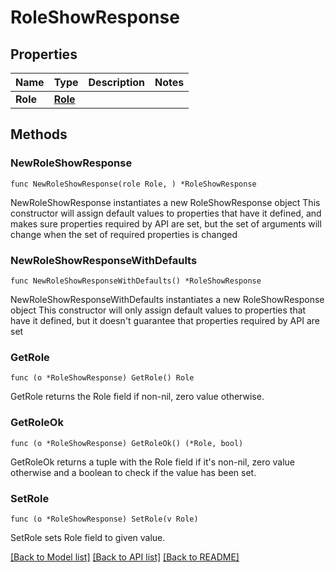 # RoleShowResponse

## Properties

Name | Type | Description | Notes
------------ | ------------- | ------------- | -------------
**Role** | [**Role**](Role.md) |  | 

## Methods

### NewRoleShowResponse

`func NewRoleShowResponse(role Role, ) *RoleShowResponse`

NewRoleShowResponse instantiates a new RoleShowResponse object
This constructor will assign default values to properties that have it defined,
and makes sure properties required by API are set, but the set of arguments
will change when the set of required properties is changed

### NewRoleShowResponseWithDefaults

`func NewRoleShowResponseWithDefaults() *RoleShowResponse`

NewRoleShowResponseWithDefaults instantiates a new RoleShowResponse object
This constructor will only assign default values to properties that have it defined,
but it doesn't guarantee that properties required by API are set

### GetRole

`func (o *RoleShowResponse) GetRole() Role`

GetRole returns the Role field if non-nil, zero value otherwise.

### GetRoleOk

`func (o *RoleShowResponse) GetRoleOk() (*Role, bool)`

GetRoleOk returns a tuple with the Role field if it's non-nil, zero value otherwise
and a boolean to check if the value has been set.

### SetRole

`func (o *RoleShowResponse) SetRole(v Role)`

SetRole sets Role field to given value.



[[Back to Model list]](../README.md#documentation-for-models) [[Back to API list]](../README.md#documentation-for-api-endpoints) [[Back to README]](../README.md)


